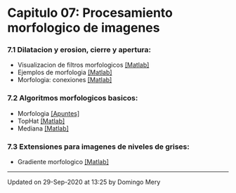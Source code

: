 
# Capitulo 07: Procesamiento morfologico de imagenes
### 7.1 Dilatacion y erosion, cierre y apertura:
* Visualizacion de filtros morfologicos [[Matlab]](https://github.com/domingomery/imagenes/blob/master/clases/Cap07_Morphologia/matlab/IMG07_MorphScan.m)
* Ejemplos de morfologia [[Matlab]](https://github.com/domingomery/imagenes/blob/master/clases/Cap07_Morphologia/matlab/IMG07_MorphExamples.m)
* Morfologia: conexiones [[Matlab]](https://github.com/domingomery/imagenes/blob/master/clases/Cap07_Morphologia/matlab/IMG07_Connected.m)
### 7.2 Algoritmos morfologicos basicos:
* Morfologia [[Apuntes]](https://github.com/domingomery/imagenes/blob/master/clases/Cap07_Morphologia/presentations/IMG07_Morphology.pdf)
* TopHat [[Matlab]](https://github.com/domingomery/imagenes/blob/master/clases/Cap07_Morphologia/matlab/IMG07_TopHat.m)
* Mediana [[Matlab]](https://github.com/domingomery/imagenes/blob/master/clases/Cap07_Morphologia/matlab/IMG07_Mediana.m)
### 7.3 Extensiones para imagenes de niveles de grises:
* Gradiente morfologico [[Matlab]](https://github.com/domingomery/imagenes/blob/master/clases/Cap07_Morphologia/matlab/IMG07_GradienteMorfologico.m)
---


Updated on 29-Sep-2020 at 13:25 by Domingo Mery
